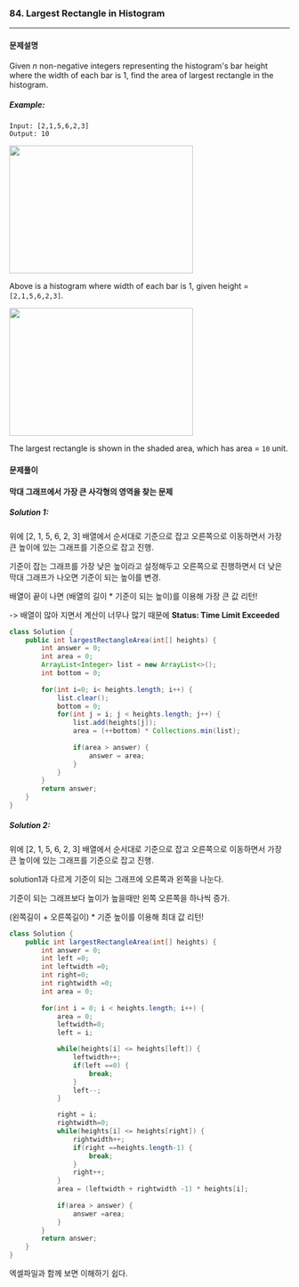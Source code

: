 ### 84. Largest Rectangle in Histogram

---

#### 문제설명

Given *n* non-negative integers representing the histogram's bar height where the width of each bar is 1, find the area of largest rectangle in the histogram.

##### Example:

```
Input: [2,1,5,6,2,3]
Output: 10
```

<left><img src="C:\JM\알고리즘\리트코드\P84\example1.JPG" width="330" height="230"></left>

Above is a histogram where width of each bar is 1, given height = `[2,1,5,6,2,3]`.

<left><img src="C:\JM\알고리즘\리트코드\P84\example2.JPG" width="330" height="230"></left>

The largest rectangle is shown in the shaded area, which has area = `10` unit.



#### 문제풀이

**막대 그래프에서 가장 큰 사각형의 영역을 찾는 문제**

##### Solution 1:

위에 [2, 1, 5, 6, 2, 3] 배열에서 순서대로 기준으로 잡고 오른쪽으로 이동하면서 가장 큰 높이에 있는 그래프를 기준으로 잡고 진행.

기준이 잡는 그래프를 가장 낮은 높이라고 설정해두고 오른쪽으로 진행하면서 더 낮은 막대 그래프가 나오면 기준이 되는 높이를 변경.

배열이 끝이 나면 (배열의 길이 * 기준이 되는 높이)를 이용해 가장 큰 값 리턴!

-> 배열이 많아 지면서 계산이 너무나 많기 때문에 **Status: Time Limit Exceeded**

```java
class Solution {
    public int largestRectangleArea(int[] heights) {
        int answer = 0;
        int area = 0;
        ArrayList<Integer> list = new ArrayList<>();
        int bottom = 0;
        
        for(int i=0; i< heights.length; i++) {
            list.clear();
            bottom = 0;
            for(int j = i; j < heights.length; j++) {
                list.add(heights[j]);
                area = (++bottom) * Collections.min(list);
               
                if(area > answer) {
                    answer = area;
                }
            }
        }
        return answer;
    }
}
```

##### Solution 2:

위에 [2, 1, 5, 6, 2, 3] 배열에서 순서대로 기준으로 잡고 오른쪽으로 이동하면서 가장 큰 높이에 있는 그래프를 기준으로 잡고 진행.

solution1과 다르게 기준이 되는 그래프에 오른쪽과 왼쪽을 나눈다.

기준이 되는 그래프보다 높이가 높을때만 왼쪽 오른쪽을 하나씩 증가.

 (왼쪽길이 + 오른쪽길이) * 기준 높이를 이용해 최대 값 리턴!

```java
class Solution {
    public int largestRectangleArea(int[] heights) {
        int answer = 0;       
        int left =0;
        int leftwidth =0;
        int right=0;
        int rightwidth =0;       
        int area = 0;
        
        for(int i = 0; i < heights.length; i++) {
            area = 0;
            leftwidth=0;
            left = i;

            while(heights[i] <= heights[left]) {
                leftwidth++;
                if(left ==0) {
                    break;
                }
                left--;
            }

            right = i;
            rightwidth=0;
            while(heights[i] <= heights[right]) {
                rightwidth++;
                if(right ==heights.length-1) {
                    break;
                }
                right++;
            }
            area = (leftwidth + rightwidth -1) * heights[i];
            
            if(area > answer) {
                answer =area;
            }             
        }   
        return answer;
    }
}
```

엑셀파일과 함께 보면 이해하기 쉽다.

